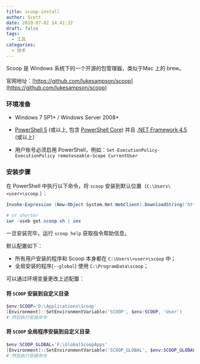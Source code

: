 ```yaml
---
title: scoop-install
author: Scott
date: 2019-07-02 14:41:32
draft: false
tags:
  - 工具
categories:
  - 技术
---
```

Scoop 是 Windows 系统下的一个开源的包管理器，类似于Mac 上的 brew。
<!--more-->

官网地址：[https://github.com/lukesampson/scoop](https://github.com/lukesampson/scoop)

### 环境准备

* Windows 7 SP1+ / Windows Server 2008+

* [PowerShell 5](https://aka.ms/wmf5download) (或以上, 包含 [PowerShell Core](https://docs.microsoft.com/en-us/powershell/scripting/install/installing-powershell-core-on-windows?view=powershell-6)) 并且 [.NET Framework 4.5](https://www.microsoft.com/net/download) (或以上)
* 用户账号必须启用 PowerShell，例如：`Set-ExecutionPolicy-ExecutionPolicy remoteseable-Scope CurrentUser`

### 安装步骤

在 PowerShell 中执行以下命令，将 `scoop` 安装到默认位置（`C:\Users\<user>\scoop` ）：

```powershell
Invoke-Expression (New-Object System.Net.WebClient).DownloadString('https://get.scoop.sh')

# or shorter
iwr -useb get.scoop.sh | iex
```

一旦安装完毕，运行 `scoop help` 获取指令帮助信息。

默认配置如下： 

* 所有用户安装的程序和 Scoop 本身都在 `C:\Users\<user>\scoop` 中；
* 全局安装的程序(`--global`) 使用 `C:\ProgramData\scoop`；

可以通过环境变量更改上述配置：

#### 将 `SCOOP` 安装到自定义目录

```powershell
$env:SCOOP='D:\Applications\Scoop'
[Environment]::SetEnvironmentVariable('SCOOP', $env:SCOOP, 'User')
# 然后执行安装命令
```

#### 将 `SCOOP` 全局程序安装到自定义目录

```powershell
$env:SCOOP_GLOBAL='F:\GlobalScoopApps'
[Environment]::SetEnvironmentVariable('SCOOP_GLOBAL', $env:SCOOP_GLOBAL, 'Machine')
# 然后执行安装命令
```

